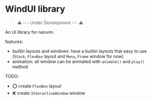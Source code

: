 # WindUI library
> :warning: --- Under Development --- :warning:

An UI library for neovim.

features:
- builtin layouts and windows: have a builtin layouts that easy to use 
(`Stack`, `FlexBox` layout and `Menu`, `Frame` window for now)
- animation: all window can be animated with `animate()` and `play()` method

TODO:
- :o: create `FlexBox` layout
- :x: create `InteractiveWindow` window
